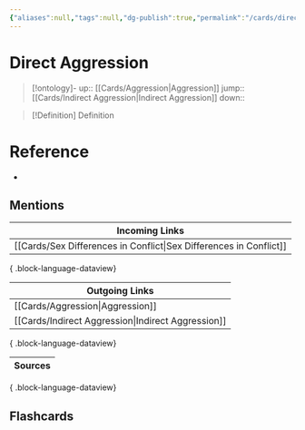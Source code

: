```yaml
---
{"aliases":null,"tags":null,"dg-publish":true,"permalink":"/cards/direct-aggression/","dgPassFrontmatter":true}
---
```


# Direct Aggression

> [!ontology]-
> up:: [[Cards/Aggression\|Aggression]]
> jump:: [[Cards/Indirect Aggression\|Indirect Aggression]]
> down:: 

> [!Definition] Definition

# Reference

- 

## Mentions

| Incoming Links                                                        |
| --------------------------------------------------------------------- |
| [[Cards/Sex Differences in Conflict\|Sex Differences in Conflict]] |

{ .block-language-dataview}

| Outgoing Links                                        |
| ----------------------------------------------------- |
| [[Cards/Aggression\|Aggression]]                   |
| [[Cards/Indirect Aggression\|Indirect Aggression]] |

{ .block-language-dataview}

| Sources |
| ------- |

{ .block-language-dataview}

## Flashcards
